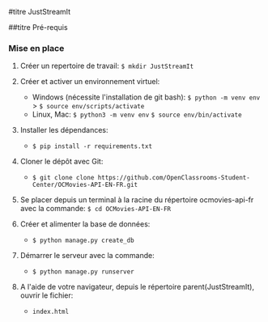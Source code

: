 #titre JustStreamIt

##titre Pré-requis

### Mise en place
1. Créer un repertoire de travail: ``` $ mkdir JustStreamIt ```
2. Créer et activer un environnement virtuel: 
	* Windows (nécessite l'installation de git bash):  ``` $ python -m venv env ```
		   					  > ``` $ source env/scripts/activate ```
	* Linux, Mac: ``` $ python3 -m venv env ```
		      ``` $ source env/bin/activate ```
3. Installer les dépendances:
	* ``` $ pip install -r requirements.txt ```
4. Cloner le dépôt avec Git:
	* ``` $ git clone clone https://github.com/OpenClassrooms-Student-Center/OCMovies-API-EN-FR.git ```
5. Se placer depuis un terminal à la racine du répertoire ocmovies-api-fr avec la commande: ``` $ cd OCMovies-API-EN-FR ```

6. Créer et alimenter la base de données:
	* ``` $ python manage.py create_db ```
7. Démarrer le serveur avec la commande:
	* ``` $ python manage.py runserver ```
8. A l'aide de votre navigateur, depuis le répertoire parent(JustStreamIt), ouvrir le fichier:
	* ``` index.html ```  